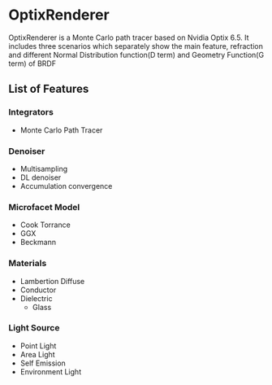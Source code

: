 # OptixRenderer
OptixRenderer is a Monte Carlo path tracer based on Nvidia Optix 6.5. It includes three scenarios which separately show the main feature, refraction and different Normal Distribution function(D term) and Geometry Function(G term) of BRDF

## List of Features
### Integrators
- Monte Carlo Path Tracer

### Denoiser
- Multisampling
- DL denoiser
- Accumulation convergence

### Microfacet Model
- Cook Torrance
- GGX
- Beckmann

### Materials
- Lambertion Diffuse
- Conductor
- Dielectric
    - Glass

### Light Source
- Point Light
- Area Light
- Self Emission
- Environment Light
